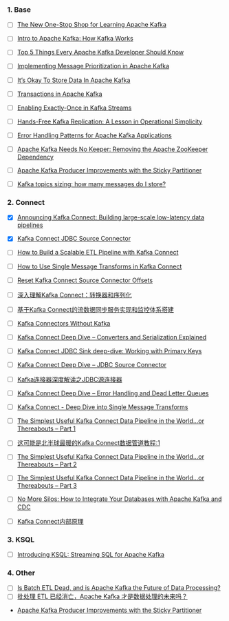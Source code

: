 ### 1. Base

- [ ] [The New One-Stop Shop for Learning Apache Kafka](https://www.confluent.io/blog/confluent-developer-launches-free-apache-kafka-courses-and-tutorials-online/)
- [ ] [Intro to Apache Kafka: How Kafka Works](https://www.confluent.io/blog/apache-kafka-intro-how-kafka-works/)
- [ ] [Top 5 Things Every Apache Kafka Developer Should Know](https://www.confluent.io/blog/5-things-every-kafka-developer-should-know/)
- [ ] [Implementing Message Prioritization in Apache Kafka](https://www.confluent.io/blog/prioritize-messages-in-kafka/)
- [ ] [It’s Okay To Store Data In Apache Kafka](https://www.confluent.io/blog/okay-store-data-apache-kafka/)
- [ ] [Transactions in Apache Kafka](https://www.confluent.io/blog/transactions-apache-kafka/)
- [ ] [Enabling Exactly-Once in Kafka Streams](https://www.confluent.io/blog/enabling-exactly-once-kafka-streams/)
- [ ] [Hands-Free Kafka Replication: A Lesson in Operational Simplicity](https://www.confluent.io/blog/hands-free-kafka-replication-a-lesson-in-operational-simplicity/)
- [ ] [Error Handling Patterns for Apache Kafka Applications](https://www.confluent.io/blog/error-handling-patterns-in-kafka/)
- [ ] [Apache Kafka Needs No Keeper: Removing the Apache ZooKeeper Dependency](https://www.confluent.io/blog/removing-zookeeper-dependency-in-kafka/)
- [ ] [Apache Kafka Producer Improvements with the Sticky Partitioner](https://www.confluent.io/blog/apache-kafka-producer-improvements-sticky-partitioner/)
- [ ] [Kafka topics sizing: how many messages do I store?](https://engineering.contentsquare.com/2019/kafka-topics-sizing-how-much-messages-do-i-store/)


### 2. Connect
- [X] [Announcing Kafka Connect: Building large-scale low-latency data pipelines](https://www.confluent.io/blog/announcing-kafka-connect-building-large-scale-low-latency-data-pipelines/)
- [x] [Kafka Connect JDBC Source Connector](https://turkogluc.com/kafka-connect-jdbc-source-connector/)
- [ ] [How to Build a Scalable ETL Pipeline with Kafka Connect](https://www.confluent.io/blog/how-to-build-a-scalable-etl-pipeline-with-kafka-connect/)
- [ ] [How to Use Single Message Transforms in Kafka Connect](https://www.confluent.io/blog/kafka-connect-single-message-transformation-tutorial-with-examples/?_ga=2.72252507.979685385.1632409679-31410519.1631805246)
- [ ] [Reset Kafka Connect Source Connector Offsets](https://rmoff.net/2019/08/15/reset-kafka-connect-source-connector-offsets/)
- [ ] [深入理解Kafka Connect：转换器和序列化](https://mp.weixin.qq.com/s/zG-Nfy_bZo4WGxMtaOC73A)
- [ ] [基于Kafka Connect的流数据同步服务实现和监控体系搭建](https://mp.weixin.qq.com/s/hK7bRxnAI3DzK2ts2IUcaw)
- [ ] [Kafka Connectors Without Kafka](https://dzone.com/articles/kafka-connectors-without-kafka)
- [ ] [Kafka Connect Deep Dive – Converters and Serialization Explained](https://www.confluent.io/blog/kafka-connect-deep-dive-converters-serialization-explained/)
- [ ] [Kafka Connect JDBC Sink deep-dive: Working with Primary Keys](https://rmoff.net/2021/03/12/kafka-connect-jdbc-sink-deep-dive-working-with-primary-keys/)
- [ ] [Kafka Connect Deep Dive – JDBC Source Connector](https://www.confluent.fr/blog/kafka-connect-deep-dive-jdbc-source-connector/)
- [ ] [Kafka连接器深度解读之JDBC源连接器](https://www.zybuluo.com/liyuj/note/1424428)
- [ ] [Kafka Connect Deep Dive – Error Handling and Dead Letter Queues](https://www.confluent.jp/blog/kafka-connect-deep-dive-error-handling-dead-letter-queues/)
- [ ] [Kafka Connect - Deep Dive into Single Message Transforms](https://rmoff.net/2021/01/04/kafka-connect-deep-dive-into-single-message-transforms/)
- [ ] [The Simplest Useful Kafka Connect Data Pipeline in the World…or Thereabouts – Part 1](https://www.confluent.jp/blog/simplest-useful-kafka-connect-data-pipeline-world-thereabouts-part-1/)
- [ ] [这可能是北半球最暖的Kafka Connect数据管道教程:1](https://zhuanlan.zhihu.com/p/56022321)
- [ ] [The Simplest Useful Kafka Connect Data Pipeline in the World…or Thereabouts – Part 2](https://www.confluent.jp/blog/the-simplest-useful-kafka-connect-data-pipeline-in-the-world-or-thereabouts-part-2/)
- [ ] [The Simplest Useful Kafka Connect Data Pipeline in the World…or Thereabouts – Part 3](https://www.confluent.jp/blog/simplest-useful-kafka-connect-data-pipeline-world-thereabouts-part-3/)
- [ ] [No More Silos: How to Integrate Your Databases with Apache Kafka and CDC](https://www.confluent.io/blog/no-more-silos-how-to-integrate-your-databases-with-apache-kafka-and-cdc/)

- [ ] [Kafka Connect内部原理](https://zhuanlan.zhihu.com/p/21262642)

### 3. KSQL

- [ ] [Introducing KSQL: Streaming SQL for Apache Kafka](https://www.confluent.io/blog/ksql-streaming-sql-for-apache-kafka/)

### 4. Other

- [ ] [Is Batch ETL Dead, and is Apache Kafka the Future of Data Processing?](https://www.infoq.com/articles/batch-etl-streams-kafka/)
- [ ] [批处理 ETL 已经消亡，Apache Kafka 才是数据处理的未来吗？](https://www.infoq.cn/article/batch-etl-streams-kafka/)
- [Apache Kafka Producer Improvements with the Sticky Partitioner](https://www.confluent.io/blog/apache-kafka-producer-improvements-sticky-partitioner/)
